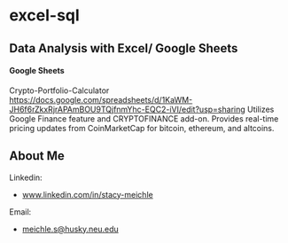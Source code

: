 # excel-sql

## Data Analysis with Excel/ Google Sheets


#### Google Sheets

Crypto-Portfolio-Calculator https://docs.google.com/spreadsheets/d/1KaWM-JH6f6rZkxRjrAPAmBOU9TQjfnmYhc-EQC2-iVI/edit?usp=sharing
Utilizes Google Finance feature and CRYPTOFINANCE add-on. Provides real-time pricing updates from CoinMarketCap for bitcoin, ethereum, and altcoins.  




## About Me

Linkedin:
- www.linkedin.com/in/stacy-meichle

Email:
- meichle.s@husky.neu.edu
